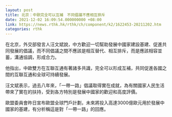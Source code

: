 ```yaml
---
layout: post
title: 北京：中歐完全可以互補　不同倡議不應相互排斥
date: 2021-12-02 16:09:54.000000000 +08:00
link: https://news.rthk.hk/rthk/ch/component/k2/1622453-20211202.htm
categories: rthk
---
```


在北京，外交部發言人汪文斌說，中方歡迎一切幫助發展中國家建設基建、促進共同發展的倡議，而不同倡議之間不應該是相互替代、相互排斥，而是應該相容並蓄，溝通協調，形成合力。

他指出，中歐雙方在互聯互通有著諸多共識，完全可以形成互補，共同促進各國之間的互聯互通和全球可持續發展。

汪文斌表示，過去八年來，「一帶一路」倡議取得實在成就，為有關國家人民生活帶來了實在的扶持，受到各方特別是發展中國家的歡迎和高度評價。

歐盟委員會昨日宣布歐盟全球門戶計劃，未來將投入高達3000億歐元用於發展中國家的基建，有分析稱這是對「一帶一路」的回應。
